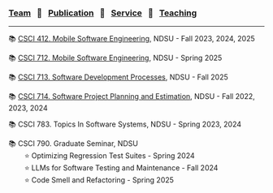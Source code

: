 
### [Team](stamlab.md) &nbsp;&nbsp;🌴&nbsp;&nbsp; [Publication](publications.md) &nbsp;&nbsp;🌴&nbsp;&nbsp; [Service](services.md) &nbsp;&nbsp;🌴&nbsp;&nbsp; [Teaching](teaching.md)
***

📚 [CSCI 412. Mobile Software Engineering](mobilesofteng.md), NDSU - Fall 2023, 2024, 2025

📚 [CSCI 712. Mobile Software Engineering](mobilesofteng712.md), NDSU - Spring 2025

📚 [CSCI 713. Software Development Processes](softdevprocess.md), NDSU - Fall 2025

📚 [CSCI 714. Software Project Planning and Estimation](projectplanningestimation.md), NDSU - Fall 2022, 2023, 2024

📚 CSCI 783. Topics In Software Systems, NDSU - Spring 2023, 2024

📚 CSCI 790. Graduate Seminar, NDSU<br>
&nbsp;&nbsp;&nbsp;&nbsp;&nbsp;&nbsp;&nbsp;&nbsp;⭐ Optimizing Regression Test Suites - Spring 2024<br>
&nbsp;&nbsp;&nbsp;&nbsp;&nbsp;&nbsp;&nbsp;&nbsp;⭐ LLMs for Software Testing and Maintenance - Fall 2024<br>
&nbsp;&nbsp;&nbsp;&nbsp;&nbsp;&nbsp;&nbsp;&nbsp;⭐ Code Smell and Refactoring - Spring 2025

